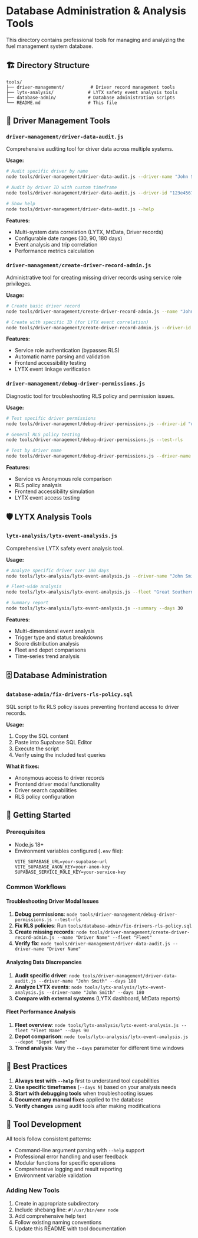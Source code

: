 # Database Administration & Analysis Tools

This directory contains professional tools for managing and analyzing the fuel management system database.

## 🏗️ Directory Structure

```
tools/
├── driver-management/          # Driver record management tools
├── lytx-analysis/             # LYTX safety event analysis tools  
├── database-admin/            # Database administration scripts
└── README.md                  # This file
```

## 🚗 Driver Management Tools

### `driver-management/driver-data-audit.js`
Comprehensive auditing tool for driver data across multiple systems.

**Usage:**
```bash
# Audit specific driver by name
node tools/driver-management/driver-data-audit.js --driver-name "John Smith"

# Audit by driver ID with custom timeframe
node tools/driver-management/driver-data-audit.js --driver-id "123e4567-e89b-12d3-a456-426614174000" --days 90

# Show help
node tools/driver-management/driver-data-audit.js --help
```

**Features:**
- Multi-system data correlation (LYTX, MtData, Driver records)
- Configurable date ranges (30, 90, 180 days)
- Event analysis and trip correlation
- Performance metrics calculation

### `driver-management/create-driver-record-admin.js`
Administrative tool for creating missing driver records using service role privileges.

**Usage:**
```bash
# Create basic driver record
node tools/driver-management/create-driver-record-admin.js --name "John Smith" --fleet "Great Southern Fuels" --depot "Perth"

# Create with specific ID (for LYTX event correlation)
node tools/driver-management/create-driver-record-admin.js --driver-id "uuid-here" --name "John Smith" --fleet "GSF"
```

**Features:**
- Service role authentication (bypasses RLS)
- Automatic name parsing and validation
- Frontend accessibility testing
- LYTX event linkage verification

### `driver-management/debug-driver-permissions.js`
Diagnostic tool for troubleshooting RLS policy and permission issues.

**Usage:**
```bash
# Test specific driver permissions
node tools/driver-management/debug-driver-permissions.js --driver-id "uuid-here"

# General RLS policy testing
node tools/driver-management/debug-driver-permissions.js --test-rls

# Test by driver name
node tools/driver-management/debug-driver-permissions.js --driver-name "John Smith"
```

**Features:**
- Service vs Anonymous role comparison
- RLS policy analysis
- Frontend accessibility simulation
- LYTX event access testing

## 🛡️ LYTX Analysis Tools

### `lytx-analysis/lytx-event-analysis.js`
Comprehensive LYTX safety event analysis tool.

**Usage:**
```bash
# Analyze specific driver over 180 days
node tools/lytx-analysis/lytx-event-analysis.js --driver-name "John Smith" --days 180

# Fleet-wide analysis
node tools/lytx-analysis/lytx-event-analysis.js --fleet "Great Southern Fuels" --days 90

# Summary report
node tools/lytx-analysis/lytx-event-analysis.js --summary --days 30
```

**Features:**
- Multi-dimensional event analysis
- Trigger type and status breakdowns
- Score distribution analysis
- Fleet and depot comparisons
- Time-series trend analysis

## 🗄️ Database Administration

### `database-admin/fix-drivers-rls-policy.sql`
SQL script to fix RLS policy issues preventing frontend access to driver records.

**Usage:**
1. Copy the SQL content
2. Paste into Supabase SQL Editor
3. Execute the script
4. Verify using the included test queries

**What it fixes:**
- Anonymous access to driver records
- Frontend driver modal functionality
- Driver search capabilities
- RLS policy configuration

## 🚀 Getting Started

### Prerequisites
- Node.js 18+
- Environment variables configured (`.env` file):
  ```env
  VITE_SUPABASE_URL=your-supabase-url
  VITE_SUPABASE_ANON_KEY=your-anon-key
  SUPABASE_SERVICE_ROLE_KEY=your-service-key
  ```

### Common Workflows

#### Troubleshooting Driver Modal Issues
1. **Debug permissions**: `node tools/driver-management/debug-driver-permissions.js --test-rls`
2. **Fix RLS policies**: Run `tools/database-admin/fix-drivers-rls-policy.sql`
3. **Create missing records**: `node tools/driver-management/create-driver-record-admin.js --name "Driver Name" --fleet "Fleet"`
4. **Verify fix**: `node tools/driver-management/driver-data-audit.js --driver-name "Driver Name"`

#### Analyzing Data Discrepancies
1. **Audit specific driver**: `node tools/driver-management/driver-data-audit.js --driver-name "John Smith" --days 180`
2. **Analyze LYTX events**: `node tools/lytx-analysis/lytx-event-analysis.js --driver-name "John Smith" --days 180`
3. **Compare with external systems** (LYTX dashboard, MtData reports)

#### Fleet Performance Analysis
1. **Fleet overview**: `node tools/lytx-analysis/lytx-event-analysis.js --fleet "Fleet Name" --days 90`
2. **Depot comparison**: `node tools/lytx-analysis/lytx-event-analysis.js --depot "Depot Name"`
3. **Trend analysis**: Vary the `--days` parameter for different time windows

## 📝 Best Practices

1. **Always test with `--help`** first to understand tool capabilities
2. **Use specific timeframes** (`--days N`) based on your analysis needs
3. **Start with debugging tools** when troubleshooting issues
4. **Document any manual fixes** applied to the database
5. **Verify changes** using audit tools after making modifications

## 🔧 Tool Development

All tools follow consistent patterns:
- Command-line argument parsing with `--help` support
- Professional error handling and user feedback
- Modular functions for specific operations
- Comprehensive logging and result reporting
- Environment variable validation

### Adding New Tools
1. Create in appropriate subdirectory
2. Include shebang line: `#!/usr/bin/env node`
3. Add comprehensive help text
4. Follow existing naming conventions
5. Update this README with tool documentation